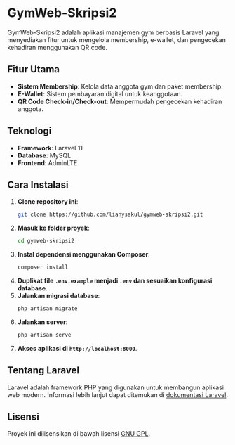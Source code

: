 # GymWeb-Skripsi2

GymWeb-Skripsi2 adalah aplikasi manajemen gym berbasis Laravel yang menyediakan fitur untuk mengelola membership, e-wallet, dan pengecekan kehadiran menggunakan QR code.

## Fitur Utama
- **Sistem Membership**: Kelola data anggota gym dan paket membership.
- **E-Wallet**: Sistem pembayaran digital untuk keanggotaan.
- **QR Code Check-in/Check-out**: Mempermudah pengecekan kehadiran anggota.

## Teknologi
- **Framework**: Laravel 11
- **Database**: MySQL
- **Frontend**: AdminLTE

## Cara Instalasi
1. **Clone repository ini**:
    ```bash
    git clone https://github.com/lianysakul/gymweb-skripsi2.git
    ```
2. **Masuk ke folder proyek**:
    ```bash
    cd gymweb-skripsi2
    ```
3. **Instal dependensi menggunakan Composer**:
    ```bash
    composer install
    ```
4. **Duplikat file `.env.example` menjadi `.env` dan sesuaikan konfigurasi database**.
5. **Jalankan migrasi database**:
    ```bash
    php artisan migrate
    ```
6. **Jalankan server**:
    ```bash
    php artisan serve
    ```
7. **Akses aplikasi di `http://localhost:8000`**.

## Tentang Laravel
Laravel adalah framework PHP yang digunakan untuk membangun aplikasi web modern. Informasi lebih lanjut dapat ditemukan di [dokumentasi Laravel](https://laravel.com/docs).

## Lisensi
Proyek ini dilisensikan di bawah lisensi [GNU GPL](https://www.gnu.org/licenses/gpl-3.0.html).
